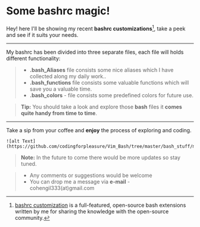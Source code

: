 **Some bashrc magic!**
===================

Hey! 
here I'll be showing my recent **bashrc customizations**[^bashrc_customization], take a peek and see if it suits your needs.

----------
My bashrc has been divided into three separate files, each file will holds different functionality: 

> -  **.bash_Aliases**    file consists some nice aliases which I have collected along my daily work..
> - **.bash_functions** file consists some valuable functions which will save you a valuable time.
> - **.bash_colors**   -   file consists some predefined colors for future use.

> **Tip:** You should take a look and explore those **bash** files it **comes quite handy from time to time**. 

---
  Take a sip from your coffee <i class="icon-coffee"></i> and **enjoy** the process of exploring and coding.

```
![alt Text](https://github.com/codingforpleasure/Vim_Bash/tree/master/bash_stuff/my_flowchart.png)
```

> **Note:** In the future to come there would be more updates so stay tuned.

> - Any comments or suggestions would be welcome
> - You can drop me a message via **e-mail** -  cohengil333(at)gmail.com

  [^bashrc_customization]: [bashrc customization](https://stackedit.io/) is a full-featured, open-source bash extensions written by me for sharing the knowledge with the open-source community.
  
